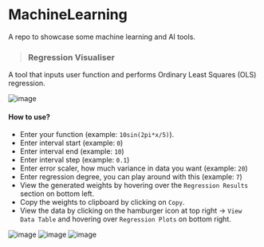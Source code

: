 # MachineLearning

A repo to showcase some machine learning and AI tools.


>### Regression Visualiser

A tool that inputs user function and performs Ordinary Least Squares (OLS) regression.

![image](https://github.com/WitherVexStorm/MachineLearning/assets/120576677/3a69a3f2-d737-4c98-9376-6684f9c10cc0)

#### How to use?

- Enter your function (example: `10sin(2pi*x/5)`).
- Enter interval start (example: `0`)
- Enter interval end (example: `10`)
- Enter interval step (example: `0.1`)
- Enter error scaler, how much variance in data you want (example: `20`)
- Enter regression degree, you can play around with this (example: `7`)
- View the generated weights by hovering over the `Regression Results` section on bottom left.
- Copy the weights to clipboard by clicking on `Copy`.
- View the data by clicking on the hamburger icon at top right -> `View Data Table` and hovering over `Regression Plots` on bottom right.

![image](https://github.com/WitherVexStorm/MachineLearning/assets/120576677/48500f8e-c4ed-4334-8340-58d768f2e916)
![image](https://github.com/WitherVexStorm/MachineLearning/assets/120576677/5ef4e307-a4b1-4095-9b80-3930e366e25b)
![image](https://github.com/WitherVexStorm/MachineLearning/assets/120576677/80229650-a4bc-4840-965a-fa0f2351987d)
